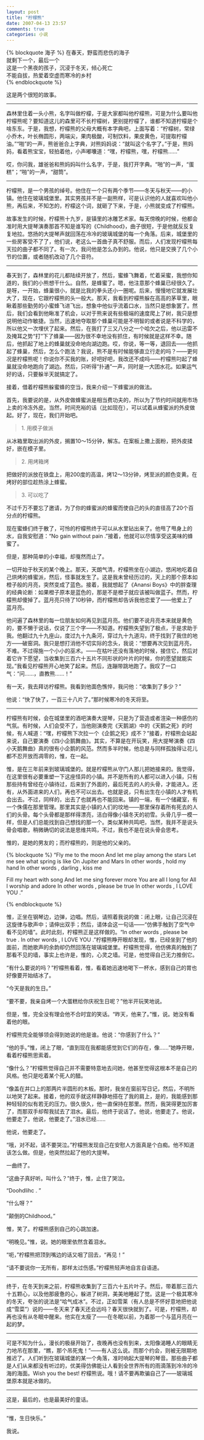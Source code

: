 ```yaml
---
layout: post
title: "柠檬熊"
date: 2007-04-13 23:57
comments: true
categories: 小说
---
```


<div class='begin-indent2em'></div>

{% blockquote 海子 %}
在春天，野蛮而悲伤的海子  
就剩下一个，最后一个  
这是一个黑夜的孩子，沉浸于冬天，倾心死亡  
不能自拔，热爱着空虚而寒冷的乡村  
{% endblockquote %}

这是两个很短的故事。

---

森林里住着一头小熊，名字叫做柠檬，于是大家都叫他柠檬熊，可是为什么要叫他柠檬熊呢？要知道这儿的森里可不长柠檬树，更别提柠檬了，谁都不知道柠檬是个啥东东。于是，我想，柠檬熊的父母大概有本字典吧，上面写着：“柠檬树，常绿小乔木，叶长椭圆形，两端尖，果肉极酸，可制饮料，果皮黄色，可提取柠檬油。”“啪”的一声，熊爸爸合上字典，对熊妈妈说：“就叫这个名字了。”于是，熊妈妈，看着熊宝宝，轻拍着他，小声嘟囔道：“嘿，柠檬熊，嘿，柠檬熊……”

<!-- more -->

哎，你问我，雄爸爸和熊妈妈叫什么名字，于是，我打开字典。“啪”的一声，“蛋糕”；“啪”的一声，“甜筒”。

---

柠檬熊，是一个男孩的绰号。他住在一个只有两个季节——冬天与秋天——的小镇。他住在玻璃城堡里。其实男孩并不是一副熊样，可是认识他的人就喜欢叫他小熊，再后来，不知怎的，柠檬这个词，就砸了下来，于是，小熊就变成了柠檬熊。

故事发生的时候，柠檬熊十九岁，是镇里的冰雕艺术家。每天傍晚的时候，他都会准时用大提琴演奏那首不知是谁写的《Childhood》，曲子很短，于是他就反反复复地拉。悠扬的大提琴声就回荡在冷冷的玻璃城堡的每一个角落。后来，城堡里的一些房客受不了了，他们说，老这么一首曲子真不舒服。而后，人们发现柠檬熊每天拉的曲子都不同了。有一次，我问他是怎么办到的。他说，他只是交换了几个小节的位置，或者随机改动了几个音符。

---

春天到了，森林里的花儿都陆续开放了，然后，蜜蜂飞舞着，忙着采蜜，我想你知道的，我们的小熊想干什么。自然，是蜂蜜了。嗯，他注意那个蜂巢已经很久了。是呀，一开始，蜂巢很小，就是比我的拳头还小一圈呢。后来，慢慢地它就发展壮大了，现在，它跟柠檬熊的头一般大。那天，我看到柠檬熊躲在高高的茅草里，眼瞅着那些勤劳的小蜜蜂飞进飞出，想象中他似乎流着口水，当然只是想象罢了。然后，我们会看到他瞅准了机会，以对于熊来说有些极端的速度爬上了树，我只是想说明他动作敏捷。当然，迅速地夺取那个蜂巢可能是不明智的或者说是不科学的，所以他又一次埋伏了起来。然后，在我打了三又八分之一个哈欠之后，他以迅雷不及掩耳之势“打”下了蜂巢——因为很不幸地没有抓住，有时候就是这样不幸。随后，他抓起了地上的蜂巢就没命地向湖边跑。哎，你说，等一等，退回去——他抓起了蜂巢，然后，怎么个跑法？我说，熊不是有时候能够直立行走的吗？——更何况是柠檬熊呢！你说你不买我的账，好吧好吧，我改还不成吗——柠檬熊叼起了蜂巢就没命地跑向了湖边。然后，只听得“扑通”一声，同时是一大团水花。如果运气好的话，只要躲半天就搞定了。

接着，借着柠檬熊躲蜜蜂的空当，我来介绍一下蜂蜜派的做法。

首先，我要说的是，从外皮做蜂蜜派是相当费功夫的，所以为了节约时间就用市场上卖的冷冻外皮。当然，时间充裕的话（比如现在），可以试着从蜂蜜派的外皮做起。好了，现在，我们开始吧。

>1\. 用模子做派

从冰箱里取出派的外皮，搁置10～15分钟，解冻。在案板上撒上面粉，把外皮揉好，嵌在模子里。

>2\. 用烤箱烤

把做好的派放在铁盘上，用200度的高温，烤12～13分钟，烤至派的颜色变黄。在烤好的部位趁热涂上蜂蜜。

>3\. 可以吃了

不过千万不要忘了邀请，为了你的蜂蜜派的蜂蜜而使自己的头的直径高了20个百分点的柠檬熊。

现在蜜蜂们终于散了，可怜的柠檬熊终于可以从水里钻出来了。他甩了甩身上的水，自我安慰道：“No gain without pain .”接着，他就可以尽情享受这美味的蜂蜜了。

但是，那种简单的小幸福，却戛然而止了。

一切开始于秋天的某个晚上。那天，天朗气清，柠檬熊坐在小湖边，悠闲地吃着自己烘烤的蜂蜜派，然后，怪事就发生了。这是我未曾经历过的，天上的那个原本如橙子般的月亮，突然变成了蓝色。接着，我就想起了《Anansi Boys》中的胖查理的经典论断：如果橙子原本是蓝色的，那是不是橙子就应该被叫做蓝子。然而，柠檬熊却傻掉了。蓝月亮只待了10秒钟，而柠檬熊却告诉我他恋爱了——他爱上了蓝月亮。

他问遍了森林里的每一位朋友如何再见到蓝月亮。他们要不说月亮本来就是黄色的，要不懒于说话，仅说了三个字——不知道。柠檬熊失望到了极点，于是求助于我。他翻过九十九座山，度过九十九条河，穿过九十九道沟，终于找到了我住的地方——破窑洞。我只是想打消他不切实际的念头，我说：“想要再次见到蓝月亮，不难。不过得施一个小小的巫术。——在枯叶还没有落地的时候，接住它，然后对着它许下愿望，当收集到三百六十五片不同形状的叶片的时候，你的愿望就能实现。”我看见柠檬熊开心地笑了起来。然后，连蹦带跳地跑了。我叹了一口气：“问……，直教熊……！”

有一天，我去拜访柠檬熊。我看到他面色憔悴，我问他：“收集到了多少？”

他说：“快了快了，一百三十八片了。”那时候寒冷的冬天将至。

---

柠檬熊有时候，会在城堡里的酒吧演奏大提琴，只是为了营造或者渲染一种感伤的气氛。有时候，人们会受不了，当他刚演奏完《天鹅湖》中的《天鹅之死》的时候，有人喊道：“嘿，柠檬熊下次拉一个《企鹅之死》成不？”接着，柠檬熊会站起来说，自己要演奏《四小企鹅舞曲》。其实，不算是在开玩笑，用大提琴演奏《四小天鹅舞曲》真的很有小企鹅的风范。然而多半时候，他总是与同样孤独得让花儿都不忍开放而凋零的，惟，在一起。

惟，是在三年前来到玻璃城堡的。就是柠檬熊从守门人那儿把她接来的。我觉得，在这里很有必要重塑一下这座怪异的小镇。并不是所有的人都可以进入小镇，只有那些持有曾经在小镇待过，后来到了外面的，最后死去的人的头骨，才能进入。还有，从外面进来的人们，再也不可以出去。也就是说，只有出生在小镇的人才有机会出去。不过，同样的，出去了也就再也不能回来。镇的一端，有一个储藏室，有一个侏儒在那里管理。那里其实是小镇的人们的坟地——那里保存着所有死去的人们的头骨。每个头骨都是那样得漂亮，洁白得像小镇冬天的初雪。头骨几乎一模一样，但是人们总能找到自己想找的那一个。类似某种共鸣吧，当然，我并不是说头骨会唱歌，稍微确切的说法是思维共鸣，不过，我也不是在说头骨会思考。

惟的，是她的男友的；而柠檬熊的，则是他的父亲的。

{% blockquote %}
“Fly me to the moon 
And let me play among the stars 
Let me see what spring is like 
On Jupiter and Mars 
In other words , hold my hand 
In other words , darling , kiss me 

Fill my heart with song 
And let me sing forever more 
You are all I long for 
All I worship and adore 
In other words , please be true 
In other words , I LOVE YOU .”

{% endblockquote %}
 
惟，正坐在钢琴边，边弹，边唱。然后，请照着我说的做：闭上眼，让自己沉浸在这旋律与歌声中；请伸出双手；然后，请体会这一句话——“仿佛手触到了空气中看不见的墙”。此时此刻，柠檬熊正是这样做的。“In other words , please be true . In other words , I LOVE YOU .”柠檬熊睁开眼却发现，惟，已经坐到了他的面前，而她歌声的余韵却仍然回荡在玻璃城堡里。柠檬熊觉得，他仿佛真的触到了那看不见的墙，事实上也许是，惟的，心灵之墙。可是，他觉得自己无力推倒它。

“有什么要说的吗？”柠檬熊看着，惟，看着她迅速地喝下一杯水，感到自己的胃也好像要开始结冰了。

“今天是我的生日。”

“要不要，我亲自烤一个大蛋糕给你庆祝生日呢？”他半开玩笑地说。

但是，惟，完全没有理会他不合时宜的笑话。“昨天，他来了。”惟，说。她没有看着他的眼。

柠檬熊完全能够领会得到她说的他是谁。他说：“你感到了什么？”

“他的手。”惟，闭上了眼，“直到现在我都能感觉到它们的存在，像……”她睁开眼，看着柠檬熊思索着。

“像什么？”柠檬熊觉得自己并不需要特意地去问她，他甚至觉得这根本不是自己的风格。他只是吃着某个死人的醋。

“像盖在井口上的那两片半圆形的木板。那时，我坐在窗前写日记，然后，不明所以地哭了起来。接着，他的双手就这样静静地搭在了我的肩上，是的，我能感到那种轻轻的似有若无的压力。很久很久，他一直保持在那里。然而，我哭得更加厉害了，而那双手却帮我拭去了泪水。最后，他终于说话了。他说，他要走了。他说，他要走了。他说，他要走了。”泪水已经……

他说，他要走了。

“哦，对不起，请不要哭泣。”柠檬熊发现自己在安慰人方面真是个白痴。他不知道该怎么做。但是，他突然拉起了他的大提琴。

一曲终了。

“这曲子真好听。叫什么？”终于，惟，止住了哭泣。

“Doohdlihc . ”

“什么呀？”

“颠倒的Childhood。”

惟，笑了。柠檬熊感到自己的心跳加速。

“明晚见。”惟，说。她的眼里依然含着泪水。

“呃，”柠檬熊把顶到嘴边的话又咽了回去，“再见！”

“请不要说你一无所有，那样太过伤感。”柠檬熊轻声地自言自语道。

---

终于，在冬天到来之前，柠檬熊收集到了三百六十五片叶子。然后，带着那三百六十五颗心，以及他那疲惫的心，躲进了树洞，美美地睡起了觉。这是一个极其寒冷的冬天，夸张的说法是“哈气成冰”。不过，正如雪莱（有人总是不怀好意地把他说成“雪菜”）说的——冬天来了春天还会远吗？春天很快就到了。可是，柠檬熊，却再也没有从冬眠中醒来。他实在太瘦了——在冬眠以前，为着那一个与蓝月亮在一起的梦。

---

可是不知为什么，漫长的极昼开始了，夜晚再也没有到来，太阳像渴睡人的眼睛无力地吊在那里，“瞧，那个吊死鬼！”——有人这么说。而那个约会，则被无限期地推迟了。人们听到在玻璃城堡的某一个角落，准时响起大提琴的琴音。那些曲子都是人们从来都没有听过的，优美得仿佛能让人看到全世界所有的雨滴落到冷冷的冷海的海面。Wish you the best! 柠檬熊说。哦！请不要再欺骗自己了——玻璃城堡原本就是冰做的。

---

这是，最后的，也是最美好的童话。

---

“惟，生日快乐。”

我说。

